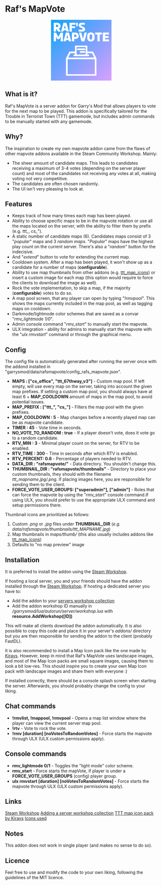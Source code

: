 # Raf's MapVote
<p align="center">
    <img src="materials/logo.png" alt="Logo" width="200"/>
</p>

## What is it?

Raf's MapVote is a server addon for Garry's Mod that allows players to vote for the next map to be played. This addon is specifically tailored for the Trouble in Terrorist Town (TTT) gamemode, but includes admin commands to be manually started with any gamemode.


## Why?

The inspiration to create my own mapvote addon came from the flaws of other mapvote addons available in the Steam Community Workshop. Mainly:

- The sheer amount of candidate maps. This leads to candidates receiving a maximum of 3-4 votes (depending on the server player count) and most of the candidates not receiving any votes at all, making voting not very competitive.
- The candidates are often chosen randomly.
- The UI isn't very pleasing to look at.

## Features

- Keeps track of how many times each map has been played.
- Ability to choose specific maps to be in the mapvote rotation or use all the maps located on the server, with the ability to filter them by prefix (e.g. _ttt\__, _cs\__").
- A static number of candidate maps (6). Candidates maps consist of 3 "_popular_" maps and 3 _random maps_. "_Popular_" maps have the highest play count on the current server. There's also a "_random_" button for the indecisive.
- And "_extend_" button to vote for extending the current map.
- Cooldown system. After a map has been played, it won't show up as a candidate for a number of maps (**configurable**).
- Ability to use map thumbnails from other addons (e.g. [ttt_map_icons](https://steamcommunity.com/sharedfiles/filedetails/?id=2218062124)) or insert a custom image for each map (this option would require to force the clients to download the image as well).
- Rock the vote implementation, to skip a map, if the majority (**configurable**) votes to do so.
- A map pool screen, that any player can open by typing "_!rmvpool_". This shows the maps currently included in the map pool, as well as tagging maps on cooldown.
- Darkmode/lightmode color schemes that are saved as a convar "_rmv\_lightmode 1/0_".
- Admin console command "_rmv\_start_" to manually start the mapvote. 
- ULX integration - ability for admins to manually start the mapvote with the "_ulx rmvstart_" command or through the  graphical menu. 


## Config

The config file is automatically generated after running the server once with the addond installed in "garrysmod/data/rafsmapvote/config_rafs_mapvote.json".

- **MAPS : ["cs\_office", "ttt\_67thway\_v3"]** - Custom map pool. If left empty, will use every map on the server, taking into account the given map prefixes. If setting a custom map pool, you should always have at least 6 + **MAP\_COOLDOWN** amount of maps in the map pool, to avoid potential issues.
- **MAP\_PREFIX : ["ttt\_", "cs\_"]** - Filters the map pool with the given prefixes.
- **MAP\_COOLDOWN : 5**  - Map changes before a recently played map can be as mapvote candidate. 
- **TIMER : 45** - Vote time in seconds.
- **NO\_VOTE\_TO\_RANDOM : true** - If a player doesn't vote, does it vote go to a random candidate.
- **RTV\_MIN : 3** - Minimal player count on the server, for RTV to be enabled.
- **RTV\_TIME : 300** - Time in seconds after which RTV is enabled.
- **RTV\_PERCENT: 0.6** - Percentage of players needed to RTV.
- **DATA_DIR : "rafsmapvote/"** - Data directory. You shouldn't change this.
- **THUMBNAIL\_DIR : "rafsmapvote/thumbnails"** - Directory to place your custom thumbnails, they should with the filename _ttt_mapname.jpg/.png_. If placing images here, you are responsible for sending them to the client.
- **FORCE\_VOTE\_USER\_GROUPS: ["superadmin"], ["admin"]** - Roles that can force the mapvote by using the "_rmv\_start_" console command.If using ULX, you should prefer to use the appropriate ULX command and setup permissions there.

Thumbnail icons are prioritized as follows:
1. Custom _.png_ or _.jpg_ files under **THUMBNAIL\_DIR** (_e.g. data/rafsmapvote/thumbnails/ttt_MAPNAME.jpg_)
2. Map thumbnails in _maps/thumb/_ (this also usually includes addons like [ttt_map_icons](https://steamcommunity.com/sharedfiles/filedetails/?id=2218062124))
3. Defaults to "no map preview" image

## Installation

It is preferred to install the addon using the [Steam Workshop]().

If hosting a local server, you and your friends should have the addon installed through the [Steam Workshop]().
If hosting a dedicated server you have to:

- Add the addon to your [servers workshop collection](https://wiki.facepunch.com/gmod/Workshop_for_Dedicated_Servers)
- Add the addon workshop ID manually in _/garrysmod/lua/autorun/server/workshop.lua_ with **resource.AddWorkshop([ID])**

This will make all clients download the addon automatically. It is also possible to copy this code and place it in your server's _addons/_ directory but you are then responsible for sending the addon to the client (probably FastDL).

It is also recommended to install a Map Icon pack like the one made by [Kirays](https://steamcommunity.com/sharedfiles/filedetails/?id=2218062124). However, keep in mind that Raf's MapVote uses landscape images, and most of the Map Icon packs are small square images, causing them to look a bit low-res. This should inspire you to create your own Map Icon pack with landscape images and share them with everyone :) 

If installed correctly, there should be a console splash screen when starting the server. Afterwards, you should probably change the config to your liking.

## Chat commands

- **!rmvlist, !mappool, !rmvpool** - Opens a map list window where the player can view the current server map pool.
- **!rtv** - Vote to rock the vote.
- **!rmv [duration] [noVotesToRandomVotes]** - Force starts the mapvote through ULX (ULX custom permissions apply).

## Console commands
- **rmv_lightmode 0/1** - Toggles the "light mode" color scheme.
- **rmv_start** - Force starts the mapVote, if player is under a **FORCE\_VOTE\_USER\_GROUPS** (config) player group.
- **ulx rmvstart [duration] [noVotesToRandomVotes]** - Force starts the mapvote through ULX (ULX custom permissions apply).


## Links
[Steam Workshop]()
[Adding a server workshop collection](https://wiki.facepunch.com/gmod/Workshop_for_Dedicated_Servers)
[TTT map icon pack by Kirays](https://steamcommunity.com/sharedfiles/filedetails/?id=2218062124)
[Icons used](https://icons8.com/)

## Notes
This addon does not work in single player (and makes no sense to do so).

## Licence

Feel free to use and modify the code to your own liking, following the guidelines of the MIT licence.

